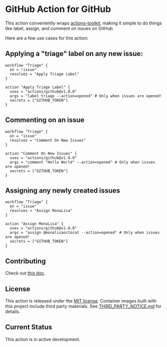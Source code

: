 # GitHub Action for GitHub 

This action conveniently wraps [actions-toolkit](https://github.com/JasonEtco/actions-toolkit), making it simple to do things like label, assign, and comment on issues on GitHub.

Here are a few use cases for this action: 

## Applying a "triage" label on any new issue:

```workflow
workflow "Triage" {
  on = "issue"
  resolves = "Apply Triage Label"
}

action "Apply Triage Label" {
  uses = "actions/github@v1.0.0"
  args = "label triage --action=opened" # Only when issues are opened!
  secrets = ["GITHUB_TOKEN"]
}
```

## Commenting on an issue

```workflow
workflow "Triage" {
  on = "issue"
  resolves = "Comment On New Issues"
}

action "Comment On New Issues" {
  uses = "actions/github@v1.0.0"
  args = "comment "Hello World" --action=opened" # Only when issues are opened!
  secrets = ["GITHUB_TOKEN"]
}
```

## Assigning any newly created issues

```workflow
workflow "Triage" {
  on = "issue"
  resolves = "Assign MonaLisa"
}

action "Assign MonaLisa" {
  uses = "actions/github@v1.0.0"
  args = "assign @monalisaoctocat --action=opened" # Only when issues are opened!
  secrets = ["GITHUB_TOKEN"]
}
```

## Contributing

Check out [this doc](CONTRIBUTING.md).

## License

This action is released under the [MIT license](LICENSE.md).
Container images built with this project include third party materials. See [THIRD_PARTY_NOTICE.md](THIRD_PARTY_NOTICE.md) for details.

## Current Status

This action is in active development.
